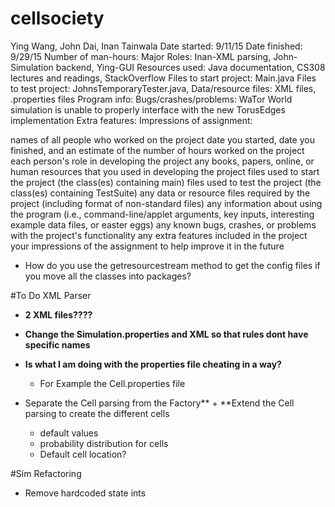 # cellsociety
Ying Wang, John Dai, Inan Tainwala
Date started: 9/11/15
Date finished: 9/29/15
Number of man-hours:
Major Roles: Inan-XML parsing, John-Simulation backend, Ying-GUI
Resources used: Java documentation, CS308 lectures and readings, StackOverflow
Files to start project: Main.java
Files to test project: JohnsTemporaryTester.java, 
Data/resource files: XML files, .properties files
Program info: 
Bugs/crashes/problems: WaTor World simulation is unable to properly interface with the new TorusEdges implementation
Extra features: 
Impressions of assignment:

names of all people who worked on the project
date you started, date you finished, and an estimate of the number of hours worked on the project
each person's role in developing the project
any books, papers, online, or human resources that you used in developing the project
files used to start the project (the class(es) containing main)
files used to test the project (the class(es) containing TestSuite)
any data or resource files required by the project (including format of non-standard files)
any information about using the program (i.e., command-line/applet arguments, key inputs, interesting example data files, or easter eggs)
any known bugs, crashes, or problems with the project's functionality
any extra features included in the project
your impressions of the assignment to help improve it in the future

- How do you use the getresourcestream method to get the config files if you move all the classes into packages?



#To Do XML Parser

- **2 XML files????**
- **Change the Simulation.properties and XML so that rules dont have specific names**
- **Is what I am doing with the properties file cheating in a way?**
  + For Example the Cell.properties file

- Separate the Cell parsing from the Factory** + **Extend the Cell parsing to create the different cells
  + default values
  + probability distribution for cells
  + Default cell location?

#Sim Refactoring

- Remove hardcoded state ints
